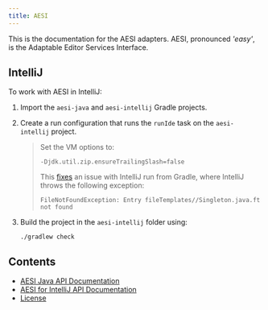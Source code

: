 ```yaml
---
title: AESI
---
```


This is the documentation for the AESI adapters. AESI, pronounced _'easy'_,
is the Adaptable Editor Services Interface.

## IntelliJ
To work with AESI in IntelliJ:

1.  Import the `aesi-java` and `aesi-intellij` Gradle projects.
2.  Create a run configuration that runs the `runIde` task on the `aesi-intellij` project.

    > Set the VM options to:
    >
    >     -Djdk.util.zip.ensureTrailingSlash=false
    >
    > This [fixes](https://youtrack.jetbrains.com/issue/IDEA-177278#comment=27-2373201)
    > an issue with IntelliJ run from Gradle, where IntelliJ throws the
    > following exception:
    > 
    >     FileNotFoundException: Entry fileTemplates//Singleton.java.ft not found
3.  Build the project in the `aesi-intellij` folder using:

        ./gradlew check


## Contents
- [AESI Java API Documentation](aesi-java/index.md)
- [AESI for IntelliJ API Documentation](aesi-intellij/index.md)
- [License](license.md)



